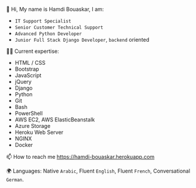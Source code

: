👋 Hi, My name is Hamdi Bouaskar, I am:

-  `IT Support Specialist` 
-  `Senior Customer Technical Support`
-  `Advanced Python Developer`
-  `Junior Full Stack Django Developer`, `backend` oriented

👨‍💻 Current expertise:

- HTML / CSS  
- Bootstrap
- JavaScript
- jQuery
- Django
- Python
- Git
- Bash
- PowerShell
- AWS EC2, AWS ElasticBeanstalk
- Azure Storage
- Heroku Web Server
- NGINX
- Docker

📫 How to reach me https://hamdi-bouaskar.herokuapp.com

🌍 Languages: Native `Arabic`, Fluent `English`, Fluent `French`, Conversational `German`.

<!---
IT-Support-L2/IT-Support-L2 is a ✨ special ✨ repository because its `README.md` (this file) appears on your GitHub profile.
You can click the Preview link to take a look at your changes.
--->
